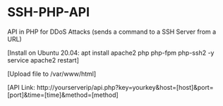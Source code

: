 # SSH-PHP-API
API in PHP for DDoS Attacks (sends a command to a SSH Server from a URL)

[Install on Ubuntu 20.04:
apt install apache2 php php-fpm php-ssh2 -y
service apache2 restart]

[Upload file to /var/www/html]

[API Link: http://yourserverip/api.php?key=yourkey&host=[host]&port=[port]&time=[time]&method=[method]
